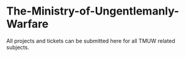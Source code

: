 # The-Ministry-of-Ungentlemanly-Warfare
All projects and tickets can be submitted here for all TMUW related subjects.
